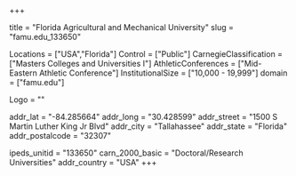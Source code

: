 
+++

title = "Florida Agricultural and Mechanical University"
slug = "famu.edu_133650"

Locations = ["USA","Florida"]
Control = ["Public"]
CarnegieClassification = ["Masters Colleges and Universities I"]
AthleticConferences = ["Mid-Eastern Athletic Conference"]
InstitutionalSize = ["10,000 - 19,999"]
domain = ["famu.edu"]

Logo = ""

addr_lat = "-84.285664"
addr_long = "30.428599"
addr_street = "1500 S Martin Luther King Jr Blvd"
addr_city = "Tallahassee"
addr_state = "Florida"
addr_postalcode = "32307"

ipeds_unitid = "133650"
carn_2000_basic = "Doctoral/Research Universities"
addr_country = "USA"
+++
    
